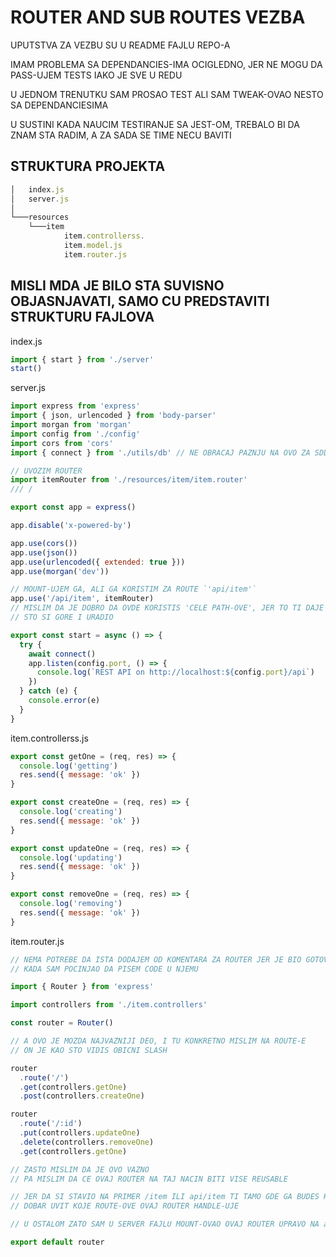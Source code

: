 # ROUTER AND SUB ROUTES VEZBA

UPUTSTVA ZA VEZBU SU U README FAJLU REPO-A

IMAM PROBLEMA SA DEPENDANCIES-IMA OCIGLEDNO, JER NE MOGU DA PASS-UJEM TESTS IAKO JE SVE U REDU

U JEDNOM TRENUTKU SAM PROSAO TEST ALI SAM TWEAK-OVAO NESTO SA DEPENDANCIESIMA

U SUSTINI KADA NAUCIM TESTIRANJE SA JEST-OM, TREBALO BI DA ZNAM STA RADIM, A ZA SADA SE TIME NECU BAVITI

## STRUKTURA PROJEKTA

```javascript
│   index.js
│   server.js
│
└───resources
    └───item
            item.controllerss.
            item.model.js
            item.router.js
```

## MISLI MDA JE BILO STA SUVISNO OBJASNJAVATI, SAMO CU PREDSTAVITI STRUKTURU FAJLOVA

index.js

```javascript
import { start } from './server'
start()

```

server.js

```javascript
import express from 'express'
import { json, urlencoded } from 'body-parser'
import morgan from 'morgan'
import config from './config'
import cors from 'cors'
import { connect } from './utils/db' // NE OBRACAJ PAZNJU NA OVO ZA SDDA, TO JE USTVARI VEZANO ZA MongoDB

// UVOZIM ROUTER
import itemRouter from './resources/item/item.router'
/// /

export const app = express()

app.disable('x-powered-by')

app.use(cors())
app.use(json())
app.use(urlencoded({ extended: true }))
app.use(morgan('dev'))

// MOUNT-UJEM GA, ALI GA KORISTIM ZA ROUTE `'api/item'`
app.use('/api/item', itemRouter)
// MISLIM DA JE DOBRO DA OVDE KORISTIS 'CELE PATH-OVE', JER TO TI DAJE BOLJI UVID U PROJEKAT
// STO SI GORE I URADIO

export const start = async () => {
  try {
    await connect()
    app.listen(config.port, () => {
      console.log(`REST API on http://localhost:${config.port}/api`)
    })
  } catch (e) {
    console.error(e)
  }
}
```

item.controllerss.js

```javascript
export const getOne = (req, res) => {
  console.log('getting')
  res.send({ message: 'ok' })
}

export const createOne = (req, res) => {
  console.log('creating')
  res.send({ message: 'ok' })
}

export const updateOne = (req, res) => {
  console.log('updating')
  res.send({ message: 'ok' })
}

export const removeOne = (req, res) => {
  console.log('removing')
  res.send({ message: 'ok' })
}

```

item.router.js

```javascript
// NEMA POTREBE DA ISTA DODAJEM OD KOMENTARA ZA ROUTER JER JE BIO GOTOVO PRAZAN
// KADA SAM POCINJAO DA PISEM CODE U NJEMU

import { Router } from 'express'

import controllers from './item.controllers'

const router = Router()

// A OVO JE MOZDA NAJVAZNIJI DEO, I TU KONKRETNO MISLIM NA ROUTE-E
// ON JE KAO STO VIDIS OBICNI SLASH

router
  .route('/')
  .get(controllers.getOne)
  .post(controllers.createOne)

router
  .route('/:id')
  .put(controllers.updateOne)
  .delete(controllers.removeOne)
  .get(controllers.getOne)

// ZASTO MISLIM DA JE OVO VAZNO
// PA MISLIM DA CE OVAJ ROUTER NA TAJ NACIN BITI VISE REUSABLE

// JER DA SI STAVIO NA PRIMER /item ILI api/item TI TAMO GDE GA BUDES KORISTIO NECES IMATI
// DOBAR UVIT KOJE ROUTE-OVE OVAJ ROUTER HANDLE-UJE

// U OSTALOM ZATO SAM U SERVER FAJLU MOUNT-OVAO OVAJ ROUTER UPRAVO NA api/item

export default router

```
